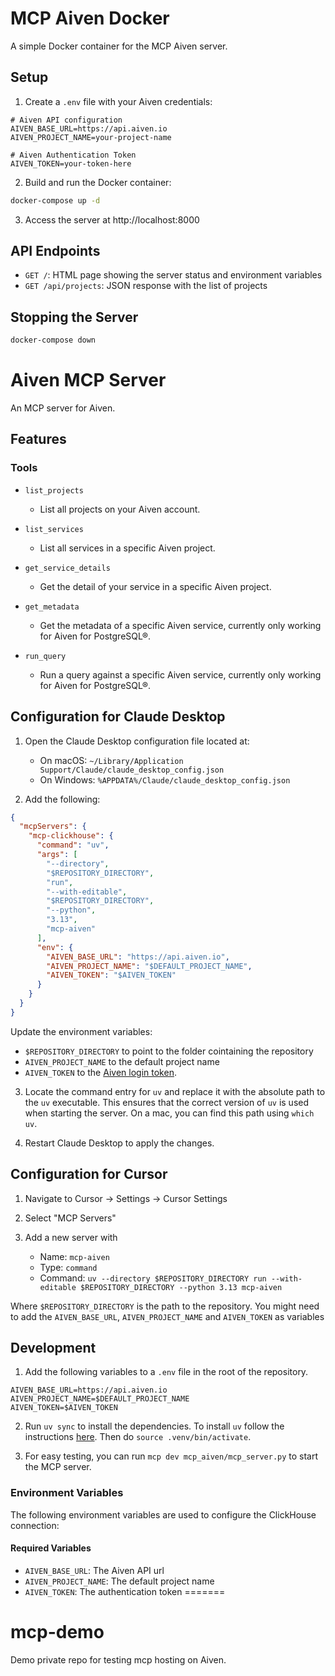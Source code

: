 
# MCP Aiven Docker

A simple Docker container for the MCP Aiven server.

## Setup

1. Create a `.env` file with your Aiven credentials:

```
# Aiven API configuration
AIVEN_BASE_URL=https://api.aiven.io
AIVEN_PROJECT_NAME=your-project-name

# Aiven Authentication Token
AIVEN_TOKEN=your-token-here
```

2. Build and run the Docker container:

```bash
docker-compose up -d
```

3. Access the server at http://localhost:8000

## API Endpoints

- `GET /`: HTML page showing the server status and environment variables
- `GET /api/projects`: JSON response with the list of projects

## Stopping the Server

```bash
docker-compose down
```

# Aiven MCP Server

An MCP server for Aiven.

## Features

### Tools

* `list_projects`
  - List all projects on your Aiven account.

* `list_services`
  - List all services in a specific Aiven project.

* `get_service_details`
  - Get the detail of your service in a specific Aiven project.

* `get_metadata`
  - Get the metadata of a specific Aiven service, currently only working for Aiven for PostgreSQL®.

* `run_query`
  - Run a query against a specific Aiven service, currently only working for Aiven for PostgreSQL®.

## Configuration for Claude Desktop

1. Open the Claude Desktop configuration file located at:
   - On macOS: `~/Library/Application Support/Claude/claude_desktop_config.json`
   - On Windows: `%APPDATA%/Claude/claude_desktop_config.json`

2. Add the following:

```json
{
  "mcpServers": {
    "mcp-clickhouse": {
      "command": "uv",
      "args": [
        "--directory",
        "$REPOSITORY_DIRECTORY",
        "run",
        "--with-editable",
        "$REPOSITORY_DIRECTORY",
        "--python",
        "3.13",
        "mcp-aiven"
      ],
      "env": {
        "AIVEN_BASE_URL": "https://api.aiven.io",
        "AIVEN_PROJECT_NAME": "$DEFAULT_PROJECT_NAME",
        "AIVEN_TOKEN": "$AIVEN_TOKEN"
      }
    }
  }
}
```

Update the environment variables:
* `$REPOSITORY_DIRECTORY` to point to the folder cointaining the repository
* `AIVEN_PROJECT_NAME` to the default project name
* `AIVEN_TOKEN` to the [Aiven login token](https://aiven.io/docs/platform/howto/create_authentication_token).


3. Locate the command entry for `uv` and replace it with the absolute path to the `uv` executable. This ensures that the correct version of `uv` is used when starting the server. On a mac, you can find this path using `which uv`.

4. Restart Claude Desktop to apply the changes.

## Configuration for Cursor

1. Navigate to Cursor -> Settings -> Cursor Settings

2. Select "MCP Servers"

3. Add a new server with 

    * Name: `mcp-aiven`
    * Type: `command`
    * Command: `uv --directory $REPOSITORY_DIRECTORY run --with-editable $REPOSITORY_DIRECTORY --python 3.13 mcp-aiven`

Where `$REPOSITORY_DIRECTORY` is the path to the repository. You might need to add the `AIVEN_BASE_URL`, `AIVEN_PROJECT_NAME` and `AIVEN_TOKEN` as variables

## Development

1. Add the following variables to a `.env` file in the root of the repository.

```
AIVEN_BASE_URL=https://api.aiven.io
AIVEN_PROJECT_NAME=$DEFAULT_PROJECT_NAME
AIVEN_TOKEN=$AIVEN_TOKEN
```

2. Run `uv sync` to install the dependencies. To install `uv` follow the instructions [here](https://docs.astral.sh/uv/). Then do `source .venv/bin/activate`.

3. For easy testing, you can run `mcp dev mcp_aiven/mcp_server.py` to start the MCP server.

### Environment Variables

The following environment variables are used to configure the ClickHouse connection:

#### Required Variables
* `AIVEN_BASE_URL`: The Aiven API url
* `AIVEN_PROJECT_NAME`: The default project name
* `AIVEN_TOKEN`: The authentication token
=======
# mcp-demo
Demo private repo for testing mcp hosting on Aiven. 


